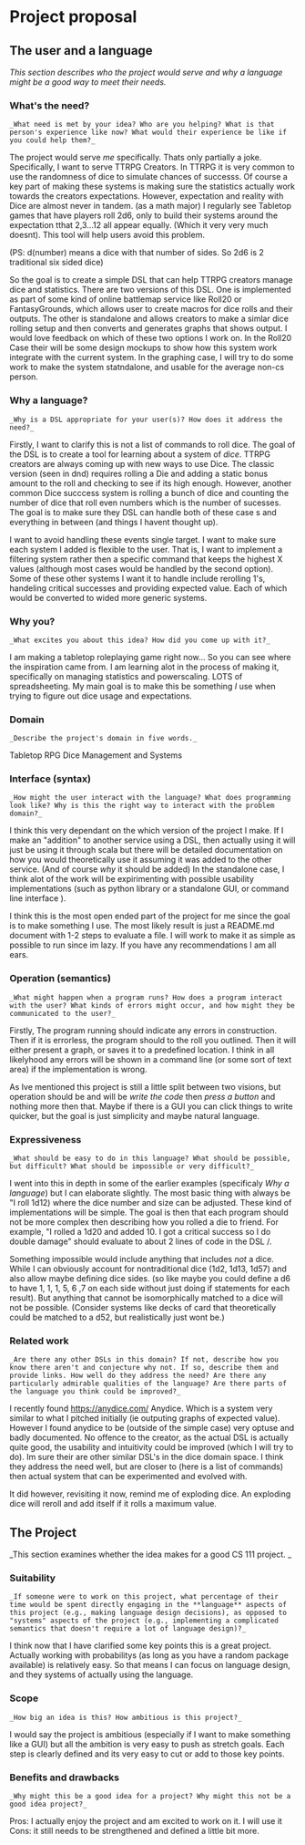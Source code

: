 # Project proposal

## The user and a language

_This section describes who the project would serve and why a language might be a
good way to meet their needs._

### What's the need?

`_What need is met by your idea? Who are you helping? What is that person's
experience like now? What would their experience be like if you could help
them?_`

The project would serve *me* specifically. Thats only partially a joke. Specifically, I want to serve TTRPG Creators. In TTRPG it is very common to use the randomness of dice to simulate chances of successs. Of course a key part of making these systems is making sure the statistics actually work towards the creators expectations. However, expectation and reality with Dice are almost never in tandem. (as a math major) I regularly see Tabletop games that have players roll 2d6, only to build their systems around the expectation tthat 2,3...12 all appear equally. (Which it very very much doesnt). This tool will help users avoid this problem. 

(PS: d(number) means a dice with that number of sides. So 2d6 is 2 traditional six sided dice)

So the goal is to create a simple DSL that can help TTRPG creators manage dice and statistics. There are two versions of this DSL. One is implemented as part of some kind of online battlemap service like Roll20 or FantasyGrounds, which allows user to create macros for dice rolls and their outputs. The other is standalone and allows creators to make a simlar dice rolling setup and then converts and generates graphs that shows output. I would love feedback on which of these two options I work on. In the Roll20 Case their will be some design mockups to show how this system work integrate with the current system. In the graphing case, I will try to do some work to make the system statndalone, and usable for the average non-cs person. 

### Why a language?

`_Why is a DSL appropriate for your user(s)? How does it address the need?_`

Firstly, I want to clarify this is not a list of commands to roll dice. The goal of the DSL is to create a tool for learning about a system of *dice*. TTRPG creators are always coming up with new ways to use Dice. The classic version (seen in dnd) requires rolling a Die and adding a static bonus amount to the roll and checking to see if its high enough. However, another common Dice succcess system is rolling a bunch of dice and counting the number of dice that roll even numbers which is the number of sucesses. The goal is to make sure they DSL can handle both of these case s and everything in between (and things I havent thought up).

I want to avoid handling these events single target. I want to make sure each system I added is flexible to the user. That is, I want to implement a filtering system rather then a specific command that keeps the highest X values (although most cases would be handled by the second option).  Some of these other systems I want it to handle include rerolling 1's, handeling critical successes and providing expected value. Each of which would be converted to wided more generic systems. 

### Why you?

`_What excites you about this idea? How did you come up with it?_`

I am making a tabletop roleplaying game right now... So you can see where the inspiration came from. I am learning alot in the process of making it, specifically on managing statistics and powerscaling. LOTS of spreadsheeting. My main goal is to make this be something *I* use when trying to figure out dice usage and expectations. 

### Domain

`_Describe the project's domain in five words._`

Tabletop RPG Dice Management and Systems 

### Interface (syntax)

`_How might the user interact with the language? What does programming look
like? Why is this the right way to interact with the problem domain?_`

I think this very dependant on the which version of the project I make. If I make an "addition" to another service using a DSL, then actually using it will just be using it through scala but there will be detailed documentation on how you would theoretically use it assuming it was added to the other service. (And of course *why* it should be added) In the standalone case, I think alot of the work will be expirimenting with possible usability implementations (such as python library or a standalone GUI, or command line interface ). 

I think this is the most open ended part of the project for me since the goal is to make something I use. The most likely result is just a README.md document with 1-2 steps to evaluate a file. I will work to make it as simple as possible to run since im lazy. If you have any recommendations I am all ears. 

### Operation (semantics)

`_What might happen when a program runs? How does a program interact with the
user? What kinds of errors might occur, and how might they be communicated to
the user?_`

Firstly, The program running should indicate any errors in construction. Then if it is errorless, the program should to the roll you outlined. Then it will either present a graph, or saves it to a predefined location. I think in all likelyhood any errors will be shown in a command line (or some sort of text area) if the implementation is wrong. 

As Ive mentioned this project is still a little split between two visions, but operation should be and will be *write the code* then *press a button* and nothing more then that. Maybe if there is a GUI you can click things to write quicker, but the goal is just simplicity and maybe natural language. 

### Expressiveness

`_What should be easy to do in this language? What should be possible, but
difficult? What should be impossible or very difficult?_`

I went into this in depth in some of the earlier examples (specificaly *Why a language*) but I can elaborate slightly. The most basic thing with always be "I roll 1d12) where the dice number and size can be adjusted. These kind of implementations will be simple. The goal is then that each program should not be more complex then describing how you rolled a die to friend. For example, "I rolled a 1d20 and added 10. I got a critical success so I do double damage" should evaluate to about 2 lines of code in the DSL /<ideally/>.
  
 Something impossible would include anything that includes *not* a dice. While I can obviously account for nontraditional dice (1d2, 1d13, 1d57) and also allow maybe defining dice sides. (so like maybe you could define a d6 to have 1, 1, 1, 5, 6 ,7 on each side without just doing if statements for each result). But anything that cannot be isomorphically matched to a dice will not be possible. (Consider systems like decks of card that theoretically could be matched to a d52, but realistically just wont be.) 

### Related work

`_Are there any other DSLs in this domain? If not, describe how you know there
aren't and conjecture why not. If so, describe them and provide links. How well
do they address the need? Are there any particularly admirable qualities of the
language? Are there parts of the language you think could be improved?_`

I recently found https://anydice.com/ Anydice. Which is a system very similar to what I pitched initially (ie outputing graphs of expected value). However I found anydice to be (outside of the simple case) very optuse and badly documented. No offence to the creator, as the actual DSL is actually quite good, the usability and intuitivity could be improved (which I will try to do). Im sure their are other similar DSL's in the dice domain space. I think they address the need well, but are closer to (here is a list of commands) then actual system that can be experimented and evolved with. 

It did however, revisiting it now, remind me of exploding dice. An exploding dice will reroll and add itself if it rolls a maximum value. 


## The Project

_This section examines whether the idea makes for a good CS 111 project.
_
### Suitability

`_If someone were to work on this project, what percentage of their time would be
spent directly engaging in the **language** aspects of this project (e.g.,
making language design decisions), as opposed to "systems" aspects of the
project (e.g., implementing a complicated semantics that doesn't require a lot
of language design)?_`

I think now that I have clarified some key points this is a great project. Actually working with probabilitys (as long as you have a random package available) is relatively easy. So that means I can focus on language design, and they systems of actually using the language. 

### Scope

`_How big an idea is this? How ambitious is this project?_`

I would say the project is ambitious (especially if I want to make something like a GUI) but all the ambition is very easy to push as stretch goals. Each step is clearly defined and its very easy to cut or add to those key points. 

### Benefits and drawbacks

`_Why might this be a good idea for a project? Why might this not be a good idea
project?_`

Pros: I actually enjoy the project and am excited to work on it. I will use it 
Cons: it still needs to be strengthened and defined a little bit more. 
